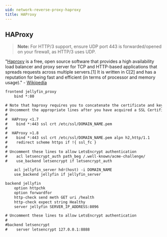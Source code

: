 ```yaml
---
uid: network-reverse-proxy-haproxy
title: HAProxy
---
```


## HAProxy

> **Note:** For HTTP/3 support, ensure UDP port 443 is forwarded/opened on your firewall, as HTTP/3 uses UDP.

"[Haproxy](https://www.haproxy.com/) is a free, open source software that provides a high availability load balancer and proxy server for TCP and HTTP-based applications that spreads requests across multiple servers.[1] It is written in C[2] and has a reputation for being fast and efficient (in terms of processor and memory usage)." - [Wikipedia](https://en.wikipedia.org/wiki/HAProxy)

```txt
frontend jellyfin_proxy
    bind *:80

# Note that haproxy requires you to concatenate the certificate and key into a single file
# Uncomment the appropriate lines after you have acquired a SSL Certificate
#
#  HAProxy <1.7
#    bind *:443 ssl crt /etc/ssl/DOMAIN_NAME.pem
#
#  HAProxy >1.8
#    bind *:443 ssl crt /etc/ssl/DOMAIN_NAME.pem alpn h2,http/1.1
#    redirect scheme https if !{ ssl_fc }
#
# Uncomment these lines to allow LetsEncrypt authentication
#    acl letsencrypt_auth path_beg /.well-known/acme-challenge/
#    use_backend letsencrypt if letsencrypt_auth

    acl jellyfin_server hdr(host) -i DOMAIN_NAME
    use_backend jellyfin if jellyfin_server

backend jellyfin
    option httpchk
    option forwardfor
    http-check send meth GET uri /health
    http-check expect string Healthy
    server jellyfin SERVER_IP_ADDRESS:8096

# Uncomment these lines to allow LetsEncrypt authentication
#
#backend letsencrypt
#    server letsencrypt 127.0.0.1:8888
```

